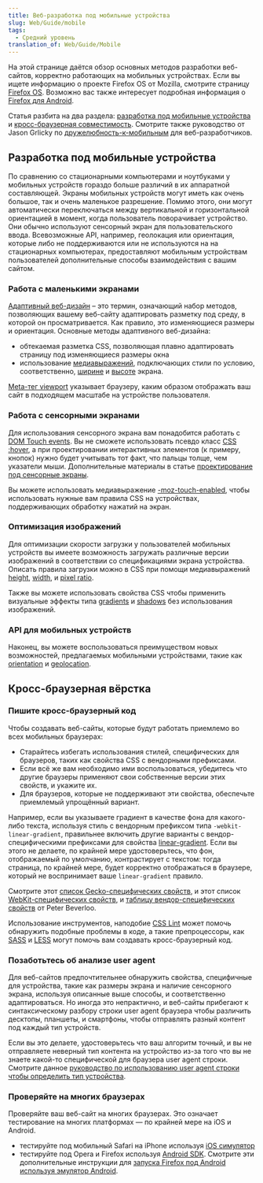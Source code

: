 ```yaml
---
title: Веб-разработка под мобильные устройства
slug: Web/Guide/mobile
tags:
  - Средний уровень
translation_of: Web/Guide/Mobile
---
```

На этой странице даётся обзор основных методов разработки веб-сайтов, корректно работающих на мобильных устройствах. Если вы ищете информацию о проекте Firefox OS от Mozilla, смотрите страницу [Firefox OS](/ru/docs/Archive/B2G_OS). Возможно вас также интересует подробная информация о [Firefox для Android](/ru/docs/Mozilla/Firefox_%D0%B4%D0%BB%D1%8F_Android).

Статья разбита на два раздела: [разработка под мобильные устройства](#разработка_под_мобильные_устройства) и [кросс-браузерная совместимость](#кросс_браузерная_вёрстка).
Смотрите также руководство от Jason Grlicky по [дружелюбность-к-мобильным](/ru/docs/Web_Development/Mobile/Mobile-friendliness) для веб-разработчиков.

## Разработка под мобильные устройства

По сравнению со стационарными компьютерами и ноутбуками у мобильных устройств гораздо больше различий в их аппаратной составляющей. Экраны мобильных устройств могут иметь как очень большое, так и очень маленькое разрешение. Помимо этого, они могут автоматически переключаться между вертикальной и горизонтальной ориентацией в момент, когда пользователь поворачивает устройство. Они обычно используют сенсорный экран для пользовательского ввода. Всевозможные API, например, геолокация или ориентация, которые либо не поддерживаются или не используются на на стационарных компьютерах, предоставляют мобильным устройствам пользователей дополнительные способы взаимодействия с вашим сайтом.

### Работа с маленькими экранами

[Адаптивный веб-дизайн](/ru/docs/Web/Guide/Responsive_design) – это термин, означающий набор методов, позволяющих вашему веб-сайту адаптировать разметку под среду, в которой он просматривается. Как правило, это изменяющиеся размеры и ориентация. Основные методы адаптивного веб-дизайна:

- обтекаемая разметка CSS, позволяющая плавно адаптировать страницу под изменяющиеся размеры окна
- использование [медиавыражений](/en/CSS/Media_queries), подключающих стили по условию, соответственно, [ширине](/en/CSS/Media_queries#width) и [высоте](/en/CSS/Media_queries#height) экрана.

[Meta-тег viewport](/ru/docs/Mozilla/Mobile/Viewport_meta_tag) указывает браузеру, каким образом отображать ваш сайт в подходящем масштабе на устройстве пользователя.

### Работа с сенсорными экранами

Для использования сенсорного экрана вам понадобится работать с [DOM Touch events](/en/DOM/Touch_events). Вы не сможете использовать псевдо класс [CSS :hover](/ru/docs/Web/CSS/:hover), а при проектировании интерактивных элементов (к примеру, кнопок) нужно будет учитывать тот факт, что пальцы толще, чем указатели мыши. Дополнительные материалы в статье [проектирование под сенсорные экраны](https://web.archive.org/web/20150520130912/http://www.whatcreative.co.uk/blog/tips/designing-for-touch-screen/).

Вы можете использовать медиавыражение [-moz-touch-enabled](/en/CSS/Media_queries#-moz-touch-enabled), чтобы использовать нужные вам правила CSS на устройствах, поддерживающих обработку нажатий на экран.

### Оптимизация изображений

Для оптимизации скорости загрузки у пользователей мобильных устройств вы имеете возможность загружать различные версии изображений в соответствии со спецификациями экрана устройства. Описать правила загрузки можно в CSS при помощи медиавыражений [height](/en/CSS/Media_queries#height), [width](/en/CSS/Media_queries#width), и [pixel ratio](/en/CSS/Media_queries#-moz-device-pixel-ratio).

Также вы можете использовать свойства CSS чтобы применить визуальные эффекты типа [gradients](/en/CSS/Using_CSS_gradients) и [shadows](/En/CSS/Box-shadow) без использования изображений.

### API для мобильных устройств

Наконец, вы можете воспользоваться преимуществом новых возможностей, предлагаемых мобильными устройствами, такие как [orientation](/en/Detecting_device_orientation) и [geolocation](/En/Using_geolocation).

## Кросс-браузерная вёрстка

### Пишите кросс-браузерный код

Чтобы создавать веб-сайты, которые будут работать приемлемо во всех мобильных браузерах:

- Старайтесь избегать использования стилей, специфических для браузеров, таких как свойства CSS с вендорными префиксами.
- Если всё же вам необходимо ими воспользоваться, убедитесь что другие браузеры применяют свои собственные версии этих свойств, и укажите их.
- Для браузеров, которые не поддерживают эти свойства, обеспечьте приемлемый упрощённый вариант.

Например, если вы указываете градиент в качестве фона для какого-либо текста, используя стиль с вендорным префиксом типа `-webkit-linear-gradient`, правильнее включить другие варианты с вендор-специфическими префиксами для свойства [linear-gradient](/en/CSS/linear-gradient). Если вы этого не делаете, по крайней мере удостоверьтесь, что фон, отображаемый по умолчанию, контрастирует с текстом: тогда страница, по крайней мере, будет корректно отображаться в браузере, который не воспринимает ваше `linear-gradient` правило.

Смотрите этот [список Gecko-специфических свойств](/en/CSS/CSS_Reference/Mozilla_Extensions), и этот список [WebKit-](/en/CSS/CSS_Reference/Webkit_Extensions)[специфических свойств](/en/CSS/CSS_Reference/Mozilla_Extensions), и [таблицу вендор-специфических свойств](http://peter.sh/experiments/vendor-prefixed-css-property-overview/) от Peter Beverloo.

Использование инструментов, наподобие [CSS Lint](http://csslint.net/) может помочь обнаружить подобные проблемы в коде, а такие препроцессоры, как [SASS](http://sass-lang.com/) и [LESS](http://lesscss.org/) могут помочь вам создавать кросс-браузерный код.

### Позаботьтесь об анализе user agent

Для веб-сайтов предпочтительнее обнаружить свойства, специфичные для устройства, такие как размеры экрана и наличие сенсорного экрана, используя описанные выше способы, и соответственно адаптироваться. Но иногда это непрактично, и веб-сайты прибегают к синтаксическому разбору строки user agent браузера чтобы различить десктопы, планшеты, и смартфоны, чтобы отправлять разный контент под каждый тип устройств.

Если вы это делаете, удостоверьтесь что ваш алгоритм точный, и вы не отправляете неверный тип контента на устройство из-за того что вы не знаете какой-то специфической для браузера user agent строки. Смотрите данное [руководство по использованию user agent строки чтобы определить тип устройства](/en/Browser_detection_using_the_user_agent#Mobile.2C_Tablet_or_Desktop).

### Проверяйте на многих браузерах

Проверяйте ваш веб-сайт на многих браузерах. Это означает тестирование на многих платформах — по крайней мере на iOS и Android.

- тестируйте под мобильный Safari на iPhone используя [iOS симулятор](https://developer.apple.com/devcenter/ios/index.action)
- тестируйте под Opera и Firefox используя [Android SDK](https://developer.android.com/sdk/index.html). Смотрите эти дополнительные инструкции для [запуска Firefox под Android используя эмулятор Android](https://wiki.mozilla.org/Mobile/Fennec/Android/Emulator).
